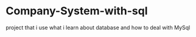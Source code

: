 # Company-System-with-sql
project that i use what i learn about database and how to deal with MySql
